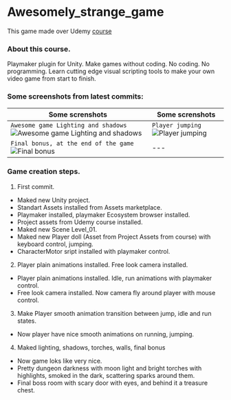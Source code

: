 # Awesomely_strange_game
This game made over Udemy [course](https://www.udemy.com/cant-code-who-cares-make-games-anyway/learn/v4/content)

### About this course.
Playmaker plugin for Unity. Make games without coding.
No coding. No programming. Learn cutting edge visual scripting tools to make your own video game from start to finish.

### Some screenshots from latest commits:

| Some screnshots | Some screnshots |
| --- | --- |
| `Awesome game Lighting and shadows ` ![Awesome game Lighting and shadows](https://user-images.githubusercontent.com/28482025/57582441-62adbf80-74b4-11e9-9130-9c04e370023a.png) | `Player jumping` ![Player jumping](https://user-images.githubusercontent.com/28482025/57582453-883ac900-74b4-11e9-86fb-8a8155e28a12.png) |
| `Final bonus, at the end of the game`![Final bonus](https://user-images.githubusercontent.com/28482025/57582462-a3a5d400-74b4-11e9-8b74-43d5d4382333.png) | --- |


### Game creation steps.
1. First commit.
* Maked new Unity project. 
* Standart Assets installed from Assets marketplace. 
* Playmaker installed, playmaker Ecosystem browser installed.
* Project assets from Udemy course installed.
* Maked new Scene Level_01.
* Maked new Player doll (Asset from Project Assets from course) with keyboard control, jumping. 
* CharacterMotor sript installed with playmaker control.

2. Player plain animations installed. Free look camera installed.
* Player plain animations installed. Idle, run animations with playmaker control.
* Free look camera installed. Now camera fly around player with mouse control.

3. Make Player smooth animation transition between jump, idle and run states.
* Now player have nice smooth animations on running, jumping.

4. Maked lighting, shadows, torches, walls, final bonus
* Now game loks like very nice.
* Pretty dungeon darkness with moon light and bright torches with highlights, smoked in the dark, scattering sparks around them.
* Final boss room with scary door with eyes, and behind it a treasure chest.